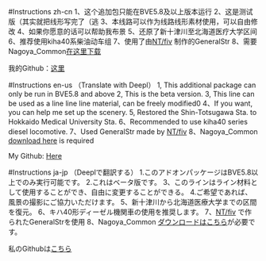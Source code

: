 #Instructions zh-cn 
1、这个追加包只能在BVE5.8及以上版本运行
2、这是测试版（其实就把线形写完了（逃
3、本线路可以作为线路线形素材使用，可以自由修改
4、如果你愿意的话可以帮助我布景
5、还原了新十津川至北海道医疗大学区间
6、推荐使用kiha40系柴油动车组
7、使用了由[NT/fiv](http://kty-bvememo.hatenablog.jp/) 制作的GeneralStr
8、需要Nagoya_Common[在这里下载](http://moffbarrel.stars.ne.jp/)

我的Github：[这里](https://github.com/njfdCRH1A)

#Instructions en-us
（Translate with Deepl）
1, This additional package can only be run in BVE5.8 and above
2, This is the beta version.
3, This line can be used as a line line line material, can be freely modified0
4、If you want, you can help me set up the scenery.
5, Restored the Shin-Totsugawa Sta. to Hokkaido Medical University Sta.
6、Recommended to use kiha40 series diesel locomotive.
7、Used GeneralStr made by [NT/fiv](http://kty-bvememo.hatenablog.jp/)
8、Nagoya_Common [download here](http://moffbarrel.stars.ne.jp/) is required

My Github: [Here](https://github.com/njfdCRH1A)

#Instructions ja-jp
（Deeplで翻訳する）
1.このアドオンパッケージはBVE5.8以上でのみ実行可能です。
2.これはベータ版です。
3、このラインはライン材料として使用することができ、自由に変更することができる。
4.ご希望であれば、風景の撮影にご協力いただけます。
5、新十津川から北海道医療大学までの区間を復元。
6、キハ40形ディーゼル機関車の使用を推奨します。
7、[NT/fiv](http://kty-bvememo.hatenablog.jp/) で作られたGeneralStrを使用
8、Nagoya_Common [ダウンロードはこちら](http://moffbarrel.stars.ne.jp/)が必要です。


私のGithubは[こちら](https://github.com/njfdCRH1A)
